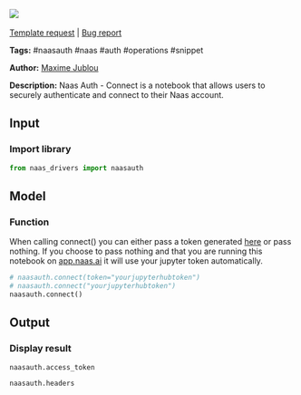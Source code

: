 <a href="https://app.naas.ai/user-redirect/naas/downloader?url=https://raw.githubusercontent.com/jupyter-naas/awesome-notebooks/master/Naas%20Auth/Naas_Auth_connect.ipynb" target="_parent"><img src="https://naasai-public.s3.eu-west-3.amazonaws.com/open_in_naas.svg"/></a><br><br><a href="https://github.com/jupyter-naas/awesome-notebooks/issues/new?assignees=&labels=&template=template-request.md&title=Tool+-+Action+of+the+notebook+">Template request</a> | <a href="https://github.com/jupyter-naas/awesome-notebooks/issues/new?assignees=&labels=bug&template=bug_report.md&title=Naas+Auth+-+Connect:+Error+short+description">Bug report</a>

**Tags:** #naasauth #naas #auth #operations #snippet

**Author:** [Maxime Jublou](https://www.linkedin.com/in/maximejublou/)

**Description:** Naas Auth - Connect is a notebook that allows users to securely authenticate and connect to their Naas account.

## Input

### Import library


```python
from naas_drivers import naasauth
```

## Model

### Function

When calling connect() you can either pass a token generated [here](https://app.naas.ai/hub/token) or pass nothing. If you choose to pass nothing and that you are running this notebook on [app.naas.ai](https://app.naas.ai) it will use your jupyter token automatically.


```python
# naasauth.connect(token="yourjupyterhubtoken")
# naasauth.connect("yourjupyterhubtoken")
naasauth.connect()
```

## Output

### Display result


```python
naasauth.access_token
```


```python
naasauth.headers
```
